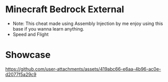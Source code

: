 # Minecraft Bedrock External

- Note: This cheat made using Assembly Injection by me enjoy using this base if you wanna learn anything.
- Speed and Flight

# Showcase
https://github.com/user-attachments/assets/419abc66-e6aa-4b96-ac0e-d2077f5a29c9

